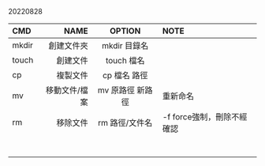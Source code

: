 
20220828

| CMD | NAME | OPTION | NOTE |  
| :----| ----: | :----: | :---- |  
| mkdir | 創建文件夾 | mkdir 目錄名 |  |  
| touch | 創建文件 | touch 檔名 |  |  
| cp | 複製文件 | cp 檔名 路徑 |  |  
| mv | 移動文件/檔案 | mv 原路徑 新路徑 | 重新命名 | 
| rm | 移除文件 | rm 路徑/文件名 | -f force強制，刪除不經確認 |  
| | | | |  
| | | | |  
| | | | |  
| | | | |  
| | | | |  
| | | | |  
| | | | |  

